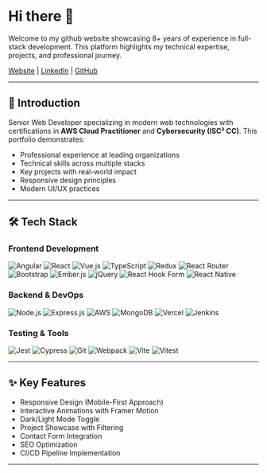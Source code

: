 # Hi there 👋

Welcome to my github website showcasing 8+ years of experience in full-stack development. This platform highlights my technical expertise, projects, and professional journey.

[Website](https://shailesh-yadav.vercel.app) | [LinkedIn](https://linkedin.com/in/shaileshkyadav24) | [GitHub](https://github.com/shaileshyadav24)

---

## 🚀 Introduction

Senior Web Developer specializing in modern web technologies with certifications in **AWS Cloud Practitioner** and **Cybersecurity (ISC² CC)**. This portfolio demonstrates:

- Professional experience at leading organizations
- Technical skills across multiple stacks
- Key projects with real-world impact
- Responsive design principles
- Modern UI/UX practices

---

## 🛠 Tech Stack

### Frontend Development
![Angular](https://img.shields.io/badge/Angular-DD0031?logo=angular&logoColor=white)
![React](https://img.shields.io/badge/React-61DAFB?logo=react&logoColor=black)
![Vue.js](https://img.shields.io/badge/Vue.js-4FC08D?logo=vuedotjs&logoColor=white)
![TypeScript](https://img.shields.io/badge/TypeScript-3178C6?logo=typescript&logoColor=white)
![Redux](https://img.shields.io/badge/Redux-764ABC?logo=redux&logoColor=fff)
![React Router](https://img.shields.io/badge/React_Router-CA4245?logo=react-router&logoColor=white)
![Bootstrap](https://img.shields.io/badge/Bootstrap-7952B3?logo=bootstrap&logoColor=fff)
![Ember.js](https://img.shields.io/badge/Ember.js-E04E39?logo=emberdotjs&logoColor=fff)
![jQuery](https://img.shields.io/badge/jQuery-0769AD?logo=jquery&logoColor=fff)
![React Hook Form](https://img.shields.io/badge/React%20Hook%20Form-EC5990?logo=reacthookform&logoColor=fff)
![React Native](https://img.shields.io/badge/React_Native-%2320232a.svg?logo=react&logoColor=%2361DAFB)

### Backend & DevOps
![Node.js](https://img.shields.io/badge/Node.js-339933?logo=nodedotjs&logoColor=white)
![Express.js](https://img.shields.io/badge/Express.js-%23404d59.svg?logo=express&logoColor=%2361DAFB)
![AWS](https://img.shields.io/badge/AWS-232F3E?logo=amazonaws&logoColor=white)
![MongoDB](https://img.shields.io/badge/MongoDB-47A248?logo=mongodb&logoColor=white)
![Vercel](https://img.shields.io/badge/vercel-%23000000.svg?logo=vercel&logoColor=white)
![Jenkins](https://img.shields.io/badge/Jenkins-D24939?logo=jenkins&logoColor=white)

### Testing & Tools
![Jest](https://img.shields.io/badge/Jest-C21325?logo=jest&logoColor=white)
![Cypress](https://img.shields.io/badge/Cypress-17202C?logo=cypress&logoColor=white)
![Git](https://img.shields.io/badge/Git-F05032?logo=git&logoColor=white)
![Webpack](https://img.shields.io/badge/Webpack-8DD6F9?logo=webpack&logoColor=black)
![Vite](https://img.shields.io/badge/Vite-646CFF?logo=vite&logoColor=fff)
![Vitest](https://img.shields.io/badge/Vitest-6E9F18?logo=vitest&logoColor=fff)


---

## ✨ Key Features

- Responsive Design (Mobile-First Approach)
- Interactive Animations with Framer Motion
- Dark/Light Mode Toggle
- Project Showcase with Filtering
- Contact Form Integration
- SEO Optimization
- CI/CD Pipeline Implementation

---
